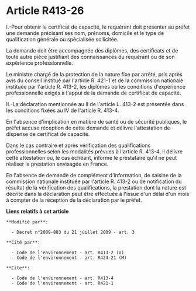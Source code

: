 # Article R413-26

I.-Pour obtenir le certificat de capacité, le requérant doit présenter au préfet une demande précisant ses nom, prénoms,
domicile et le type de qualification générale ou spécialisée sollicitée. 

La demande doit être accompagnée des diplômes, des certificats et de toute autre pièce justifiant des connaissances du
requérant ou de son expérience professionnelle. 

Le ministre chargé de la protection de la nature fixe par arrêté, pris après avis du conseil institué par l'article R. 421-1
et de la commission nationale instituée par l'article R. 413-2, les diplômes ou les conditions d'expérience professionnelle
exigés à l'appui de la demande de certificat de capacité. 

II.-La déclaration mentionnée au II de l'article L. 413-2 est présentée dans les conditions fixées au IV de l'article R.
413-4. 

En l'absence d'implication en matière de santé ou de sécurité publiques, le préfet accuse réception de cette demande et
délivre l'attestation de dispense de certificat de capacité. 

Dans le cas contraire et après vérification des qualifications professionnelles selon les modalités prévues à l'article R.
413-4, il délivre cette attestation ou, le cas échéant, informe le prestataire qu'il ne peut réaliser la prestation envisagée
en France. 

En l'absence de demande de complément d'information, de saisine de la commission nationale instituée par l'article R. 413-2
ou de notification du résultat de la vérification des qualifications, la prestation dont la nature est décrite dans la
déclaration peut être effectuée à l'issue d'un délai d'un mois à compter de la réception de la déclaration par le préfet.

**Liens relatifs à cet article**

	**Modifié par**:

	  - Décret n°2009-883 du 21 juillet 2009 - art. 3

	**Cité par**:

	  - Code de l'environnement - art. R413-2 (V)
	  - Code de l'environnement - art. R424-21 (M)

	**Cite**:

	  - Code de l'environnement - art. R413-4
	  - Code de l'environnement - art. R421-1
